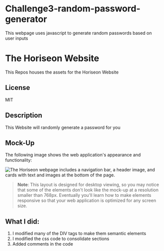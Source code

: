 # Challenge3-random-password-generator
This webpage uses javascript to generate random passwords based on user inputs
# The Horiseon Website
This Repos houses the assets for the Horiseon Website

## License

MIT

## Description

This Website will randomly generate a password for you


## Mock-Up

The following image shows the web application's appearance and functionality:

![The Horiseon webpage includes a navigation bar, a header image, and cards with text and images at the bottom of the page.](/repos/challenge1-code-refactor/assets/images/code-refactor-screenshot.png)

> **Note**: This layout is designed for desktop viewing, so you may notice that some of the elements don't look like the mock-up at a resolution smaller than 768px. Eventually you'll learn how to make elements responsive so that your web application is optimized for any screen size.

## What I did:

1. I modified many of the DIV tags to make them semantic elements
2. I modified the css code to consolidate sections
3. Added comments in the code



